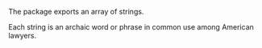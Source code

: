 The package exports an array of strings.

Each string is an archaic word or phrase in common use among American lawyers.
